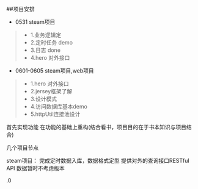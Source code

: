 ##项目安排

* 0531  steam项目

>    *   1.业务逻辑定
>    *   2.定时任务 demo
>    *   3.日志 done
>    *   4.hero 对外接口
    
* 0601-0605  steam项目,web项目

>   *   1.hero 对外接口
>   *   2.jersey框架了解
>   *   3.设计模式
>   *   4.访问数据库基本demo
>   *   5.httpUtil连接池设计


首先实现功能
在功能的基础上重构(结合看书，项目目的在于书本知识与项目结合)

几个项目节点

steam项目：
    完成定时数据入库，数据格式定型
    提供对外的查询接口RESTful API
    数据暂时不考虑版本
    
    

































.0